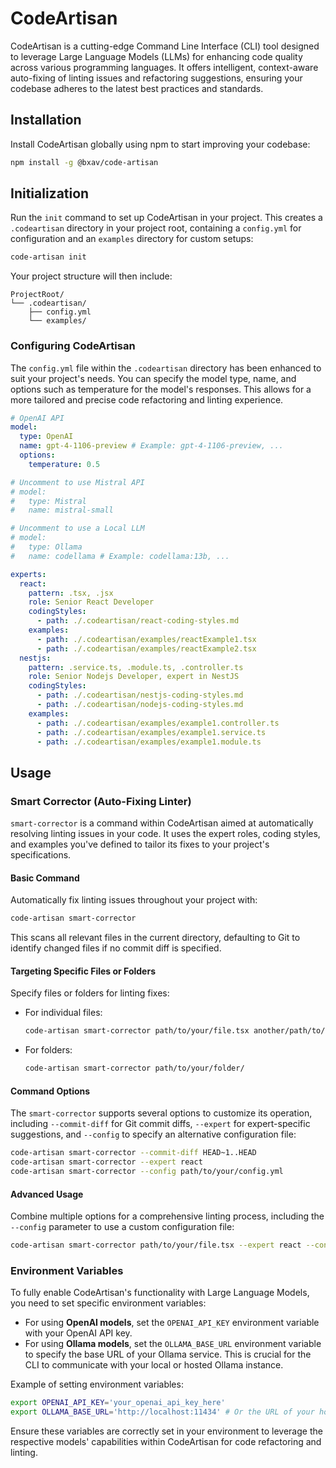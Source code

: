 # CodeArtisan

CodeArtisan is a cutting-edge Command Line Interface (CLI) tool designed to leverage Large Language Models (LLMs) for enhancing code quality across various programming languages. It offers intelligent, context-aware auto-fixing of linting issues and refactoring suggestions, ensuring your codebase adheres to the latest best practices and standards.

## Installation

Install CodeArtisan globally using npm to start improving your codebase:

```bash
npm install -g @bxav/code-artisan
```

## Initialization

Run the `init` command to set up CodeArtisan in your project. This creates a `.codeartisan` directory in your project root, containing a `config.yml` for configuration and an `examples` directory for custom setups:

```bash
code-artisan init
```

Your project structure will then include:

```
ProjectRoot/
└── .codeartisan/
    ├── config.yml
    └── examples/
```

### Configuring CodeArtisan

The `config.yml` file within the `.codeartisan` directory has been enhanced to suit your project's needs. You can specify the model type, name, and options such as temperature for the model's responses. This allows for a more tailored and precise code refactoring and linting experience.

```yml
# OpenAI API
model:
  type: OpenAI
  name: gpt-4-1106-preview # Example: gpt-4-1106-preview, ...
  options:
    temperature: 0.5

# Uncomment to use Mistral API
# model:
#   type: Mistral
#   name: mistral-small

# Uncomment to use a Local LLM
# model:
#   type: Ollama
#   name: codellama # Example: codellama:13b, ...

experts:
  react:
    pattern: .tsx, .jsx
    role: Senior React Developer
    codingStyles:
      - path: ./.codeartisan/react-coding-styles.md
    examples:
      - path: ./.codeartisan/examples/reactExample1.tsx
      - path: ./.codeartisan/examples/reactExample2.tsx
  nestjs:
    pattern: .service.ts, .module.ts, .controller.ts
    role: Senior Nodejs Developer, expert in NestJS
    codingStyles:
      - path: ./.codeartisan/nestjs-coding-styles.md
      - path: ./.codeartisan/nodejs-coding-styles.md
    examples:
      - path: ./.codeartisan/examples/example1.controller.ts
      - path: ./.codeartisan/examples/example1.service.ts
      - path: ./.codeartisan/examples/example1.module.ts
```

## Usage

### Smart Corrector (Auto-Fixing Linter)

`smart-corrector` is a command within CodeArtisan aimed at automatically resolving linting issues in your code. It uses the expert roles, coding styles, and examples you've defined to tailor its fixes to your project's specifications.

#### Basic Command

Automatically fix linting issues throughout your project with:

```bash
code-artisan smart-corrector
```

This scans all relevant files in the current directory, defaulting to Git to identify changed files if no commit diff is specified.

#### Targeting Specific Files or Folders

Specify files or folders for linting fixes:

- For individual files:

  ```bash
  code-artisan smart-corrector path/to/your/file.tsx another/path/to/file.tsx
  ```

- For folders:

  ```bash
  code-artisan smart-corrector path/to/your/folder/
  ```

#### Command Options

The `smart-corrector` supports several options to customize its operation, including `--commit-diff` for Git commit diffs, `--expert` for expert-specific suggestions, and `--config` to specify an alternative configuration file:

```bash
code-artisan smart-corrector --commit-diff HEAD~1..HEAD
code-artisan smart-corrector --expert react
code-artisan smart-corrector --config path/to/your/config.yml
```

#### Advanced Usage

Combine multiple options for a comprehensive linting process, including the `--config` parameter to use a custom configuration file:

```bash
code-artisan smart-corrector path/to/your/file.tsx --expert react --config path/to/your/config.yml
```

### Environment Variables

To fully enable CodeArtisan's functionality with Large Language Models, you need to set specific environment variables:

- For using **OpenAI models**, set the `OPENAI_API_KEY` environment variable with your OpenAI API key.
- For using **Ollama models**, set the `OLLAMA_BASE_URL` environment variable to specify the base URL of your Ollama service. This is crucial for the CLI to communicate with your local or hosted Ollama instance.

Example of setting environment variables:

```bash
export OPENAI_API_KEY='your_openai_api_key_here'
export OLLAMA_BASE_URL='http://localhost:11434' # Or the URL of your hosted Ollama service
```

Ensure these variables are correctly set in your environment to leverage the respective models' capabilities within CodeArtisan for code refactoring and linting.
